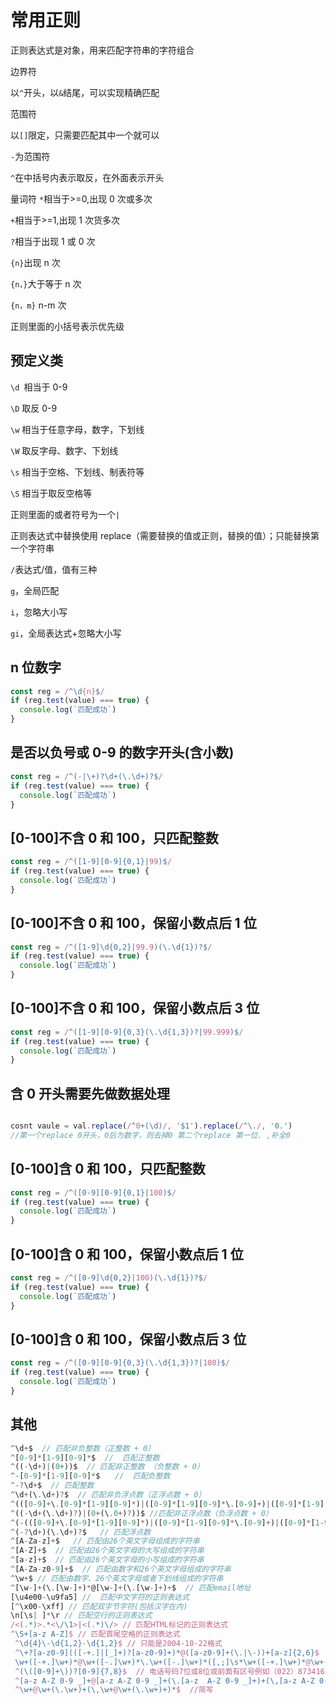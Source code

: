 # 常用正则

正则表达式是对象，用来匹配字符串的字符组合

边界符

以`^`开头，以`&`结尾，可以实现精确匹配

范围符

以`[]`限定，只需要匹配其中一个就可以

`-`为范围符

`^`在中括号内表示取反，在外面表示开头

量词符 `*`相当于>=0,出现 0 次或多次

`+`相当于>=1,出现 1 次货多次

`?`相当于出现 1 或 0 次

`{n}`出现 n 次

`{n，}`大于等于 n 次

`{n，m}` n-m 次

正则里面的小括号表示优先级

## 预定义类

`\d `相当于 0-9

`\D` 取反 0-9

`\w` 相当于任意字母，数字，下划线

`\W` 取反字母、数字、下划线

`\s` 相当于空格、下划线、制表符等

`\S` 相当于取反空格等

正则里面的或者符号为一个`|`

正则表达式中替换使用 replace（需要替换的值或正则，替换的值）；只能替换第一个字符串

`/`表达式/值，值有三种

`g`，全局匹配

`i`，忽略大小写

`gi`，全局表达式+忽略大小写

## n 位数字

```js
const reg = /^\d{n}$/
if (reg.test(value) === true) {
  console.log(`匹配成功`)
}
```

## 是否以负号或 0-9 的数字开头(含小数)

```js
const reg = /^(-|\+)?\d+(\.\d+)?$/
if (reg.test(value) === true) {
  console.log(`匹配成功`)
}
```

## [0-100]不含 0 和 100，只匹配整数

```js
const reg = /^([1-9][0-9]{0,1}|99)$/
if (reg.test(value) === true) {
  console.log(`匹配成功`)
}
```

## [0-100]不含 0 和 100，保留小数点后 1 位

```js
const reg = /^([1-9]\d{0,2}|99.9)(\.\d{1})?$/
if (reg.test(value) === true) {
  console.log(`匹配成功`)
}
```

## [0-100]不含 0 和 100，保留小数点后 3 位

```js
const reg = /^([1-9][0-9]{0,3}(\.\d{1,3})?|99.999)$/
if (reg.test(value) === true) {
  console.log(`匹配成功`)
}
```

## 含 0 开头需要先做数据处理

```js

cosnt vaule = val.replace(/^0+(\d)/, '$1').replace(/^\./, '0.')
//第一个replace 0开头，0后为数字，则去掉0 第二个replace 第一位. ,补全0
```

## [0-100]含 0 和 100，只匹配整数

```js
const reg = /^([0-9][0-9]{0,1}|100)$/
if (reg.test(value) === true) {
  console.log(`匹配成功`)
}
```

## [0-100]含 0 和 100，保留小数点后 1 位

```js
const reg = /^([0-9]\d{0,2}|100)(\.\d{1})?$/
if (reg.test(value) === true) {
  console.log(`匹配成功`)
}
```

## [0-100]含 0 和 100，保留小数点后 3 位

```js
const reg = /^([0-9][0-9]{0,3}(\.\d{1,3})?|100)$/
if (reg.test(value) === true) {
  console.log(`匹配成功`)
}
```

## 其他

```js
^\d+$  // 匹配非负整数（正整数 + 0）
^[0-9]*[1-9][0-9]*$  //  匹配正整数
^((-\d+)|(0+))$  // 匹配非正整数 （负整数 + 0）
^-[0-9]*[1-9][0-9]*$　　//  匹配负整数
^-?\d+$  // 匹配整数
^\d+(\.\d+)?$  // 匹配非负浮点数（正浮点数 + 0）
^(([0-9]+\.[0-9]*[1-9][0-9]*)|([0-9]*[1-9][0-9]*\.[0-9]+)|([0-9]*[1-9][0-9]*))$  // 匹配正浮点数
^((-\d+(\.\d+)?)|(0+(\.0+)?))$ //匹配非正浮点数（负浮点数 + 0）
^(-(([0-9]+\.[0-9]*[1-9][0-9]*)|([0-9]*[1-9][0-9]*\.[0-9]+)|([0-9]*[1-9][0-9]*)))$　　// 匹配负浮点数
^(-?\d+)(\.\d+)?$   // 匹配浮点数
^[A-Za-z]+$   // 匹配由26个英文字母组成的字符串
^[A-Z]+$  // 匹配由26个英文字母的大写组成的字符串
^[a-z]+$  // 匹配由26个英文字母的小写组成的字符串
^[A-Za-z0-9]+$  // 匹配由数字和26个英文字母组成的字符串
^\w+$ // 匹配由数字、26个英文字母或者下划线组成的字符串
^[\w-]+(\.[\w-]+)*@[\w-]+(\.[\w-]+)+$  // 匹配email地址
[\u4e00-\u9fa5] //  匹配中文字符的正则表达式
[^\x00-\xff] // 匹配双字节字符(包括汉字在内)
\n[\s| ]*\r // 匹配空行的正则表达式
/<(.*)>.*<\/\1>|<(.*)\/> // 匹配HTML标记的正则表达式
^\S+[a-z A-Z]$ // 匹配首尾空格的正则表达式
 ^\d{4}\-\d{1,2}-\d{1,2}$ // 只能是2004-10-22格式
 ^\+?[a-z0-9](([-+.]|[_]+)?[a-z0-9]+)*@([a-z0-9]+(\.|\-))+[a-z]{2,6}$  // 邮件
 \w+([-+.]\w+)*@\w+([-.]\w+)*\.\w+([-.]\w+)*([,;]\s*\w+([-+.]\w+)*@\w+([-.]\w+)*\.\w+([-.]\w+)*)*  // 输入多个地址用逗号或空格分隔邮件
 ^(\([0-9]+\))?[0-9]{7,8}$  // 电话号码7位或8位或前面有区号例如（022）87341628
 ^[a-z A-Z 0-9 _]+@[a-z A-Z 0-9 _]+(\.[a-z  A-Z 0-9 _]+)+(\,[a-z A-Z 0-9 _]+@[a-z A-Z 0-9 _]+(\.[a-z A-Z 0-9  _]+)+)*$   //只能是字母、数字、下划线；必须有@和.同时格式要规范 邮件
 ^\w+@\w+(\.\w+)+(\,\w+@\w+(\.\w+)+)*$  //简写

```
